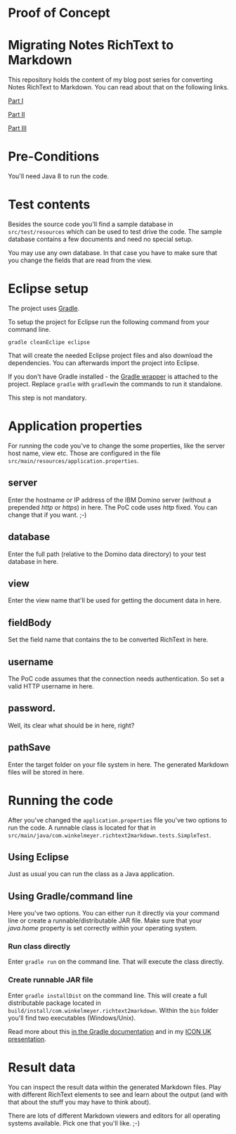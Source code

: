 # Proof of Concept
# Migrating Notes RichText to Markdown

This repository holds the content of my blog post series for converting Notes RichText to Markdown. You can read about that on the following links.

[Part I](https://blog.winkelmeyer.com/2016/01/proof-of-concept-migrating-notes-richtext-to-markdown-part-i/)

[Part II](https://blog.winkelmeyer.com/2016/01/proof-of-concept-migrating-notes-richtext-to-markdown-part-ii/)

[Part III](https://blog.winkelmeyer.com/2016/01/proof-of-concept-migrating-notes-richtext-to-markdown-part-iii/)

# Pre-Conditions

You'll need Java 8 to run the code.

# Test contents

Besides the source code you'll find a sample database in ```src/test/resources``` which can be used to test drive the code. The sample database contains a few documents and need no special setup.

You may use any own database. In that case you have to make sure that you change the fields that are read from the view.

# Eclipse setup
The project uses [Gradle](https://gradle.org/).

To setup the project for Eclipse run the following command from your command line.

```gradle cleanEclipe eclipse```

That will create the needed Eclipse project files and also download the dependencies. You can afterwards import the project into Eclipse.

If you don't have Gradle installed - the [Gradle wrapper](https://docs.gradle.org/current/userguide/gradle_wrapper.html) is attached to the project. Replace ```gradle``` with ```gradlew```in the commands to run it standalone.

This step is not mandatory.

# Application properties

For running the code you've to change the some properties, like the server host name, view etc. Those are configured in the file ```src/main/resources/application.properties```.

## server
Enter the hostname or IP address of the IBM Domino server (without a prepended _http_ or _https_) in here. The PoC code uses _http_ fixed. You can change that if you want. ;-)

## database
Enter the full path (relative to the Domino data directory) to your test database in here.

## view
Enter the view name that'll be used for getting the document data in here.

## fieldBody
Set the field name that contains the to be converted RichText in here.

## username
The PoC code assumes that the connection needs authentication. So set a valid HTTP username in here.

## password.
Well, its clear what should be in here, right?

## pathSave
Enter the target folder on your file system in here. The generated Markdown files will be stored in here.

# Running the code

After you've changed the ```application.properties``` file you've two options to run the code. A runnable class is located for that in ```src/main/java/com.winkelmeyer.richtext2markdown.tests.SimpleTest```.

## Using Eclipse

Just as usual you can run the class as a Java application.

## Using Gradle/command line

Here you've two options. You can either run it directly via your command line or create a runnable/distributable JAR file. Make sure that your _java.home_ property is set correctly within your operating system.

### Run class directly
Enter ```gradle run``` on the command line. That will execute the class directly.

### Create runnable JAR file
Enter ```gradle installDist``` on the command line. This will create a full distributable package located in ```build/install/com.winkelmeyer.richtext2markdown```. Within the ```bin``` folder you'll find two executables (Windows/Unix).

Read more about this [in the Gradle documentation](https://docs.gradle.org/current/userguide/application_plugin.html) and in my [ICON UK presentation](http://www.slideshare.net/muenzpraeger/iconuk-2015-gradle-up).

# Result data
You can inspect the result data within the generated Markdown files. Play with different RichText elements to see and learn about the output (and with that about the stuff you may have to think about).

There are lots of different Markdown viewers and editors for all operating systems available. Pick one that you'll like. ;-)

